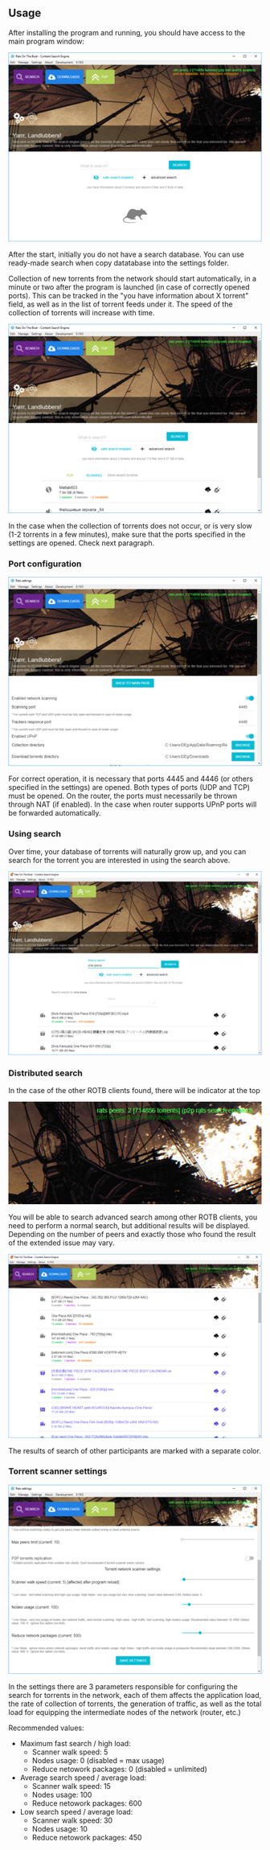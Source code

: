 ## Usage

After installing the program and running, you should have access to the main program window:

[![After start](img/main_no_torrents.png)](https://github.com/DEgITx/rats-search)

After the start, initially you do not have a search database. You can use ready-made search when copy datatabase into the settings folder.

Collection of new torrents from the network should start automatically, in a minute or two after the program is launched (in case of correctly opened ports).
This can be tracked in the "you have information about X torrent" field, as well as in the list of torrent feeds under it. The speed of the collection of torrents will increase with time.

[![First](img/first_torrent.png)](https://github.com/DEgITx/rats-search)

In the case when the collection of torrents does not occur, or is very slow (1-2 torrents in a few minutes), make sure that the ports specified in the settings are opened. Check next paragraph.

### Port configuration

[![Settings](img/settings_ports.png)](https://github.com/DEgITx/rats-search)

For correct operation, it is necessary that ports 4445 and 4446 (or others specified in the settings) are opened. Both types of ports (UDP and TCP) must be opened. On the router, the ports must necessarily be thrown through NAT (if enabled). In the case when router supports UPnP ports will be forwarded automatically. 

### Using search

Over time, your database of torrents will naturally grow up, and you can search for the torrent you are interested in using the search above.

[![A lot of torrents](img/base_big.png)](https://github.com/DEgITx/rats-search)

### Distributed search

In the case of the other ROTB clients found, there will be indicator at the top

[![A lot of torrents](img/peer.png)](https://github.com/DEgITx/rats-search)

You will be able to search advanced search among other ROTB clients, you need to perform a normal search, but additional results will be displayed. Depending on the number of peers and exactly those who found the result of the extended issue may vary.

[![External torrents](img/peers_search.png)](https://github.com/DEgITx/rats-search)

The results of search of other participants are marked with a separate color.

### Torrent scanner settings

[![Settings](img/settings_limits.png)](https://github.com/DEgITx/rats-search)

In the settings there are 3 parameters responsible for configuring the search for torrents in the network, each of them affects the application load, the rate of collection of torrents, the generation of traffic, as well as the total load for equipping the intermediate nodes of the network (router, etc.)

Recommended values:
* Maximum fast search / high load:
  * Scanner walk speed: 5
  * Nodes usage: 0 (disabled = max usage)
  * Reduce netowork packages: 0 (disabled = unlimited)
* Average search speed / average load:
  * Scanner walk speed: 15
  * Nodes usage: 100
  * Reduce netowork packages: 600
* Low search speed / average load:
  * Scanner walk speed: 30
  * Nodes usage: 10
  * Reduce netowork packages: 450
